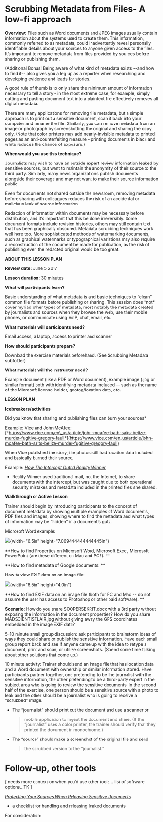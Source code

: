 Scrubbing Metadata from Files- A low-fi approach
================================================

**Overview:** Files such as Word documents and JPEG images usually
contain information about the systems used to create them. This
information, commonly referred to as metadata, could inadvertently
reveal personally identifiable details about your sources to anyone
given access to the files. It’s important to remove metadata from files
provided by sources before sharing or publishing them.

(Additional Bonus! Being aware of what kind of metadata exists --and how
to find it-- also gives you a leg up as a reporter when researching and
developing evidence and leads for stories.)

A good rule of thumb is to only share the minimum amount of information
necessary to tell a story - in the most extreme case, for example,
simply cutting and pasting document text into a plaintext file
effectively removes all digital metadata.

There are many applications for removing file metadata, but a simple
approach is to print out a sensitive document, scan it back into your
computer and rename the file. Similarly, you can remove metadata from an
image or photograph by screenshotting the original and sharing the copy
only. (Note that color printers may add nearly-invisible metadata to
printed pages as an anti-counterfeiting measure - printing documents in
black and white reduces the chance of exposure.)

**When would you use this technique?**

Journalists may wish to have an outside expert review information leaked
by sensitive sources, but want to maintain the anonymity of their source
to the third party. Similarly, many news organizations publish documents
alongside their coverage and may not want to make their source
information public.

Even for documents not shared outside the newsroom, removing metadata
before sharing with colleagues reduces the risk of an accidental or
malicious leak of source information..

Redaction of information within documents may be necessary before
distribution, and it’s important that this be done irreversibly. Some
document formats include revision histories, others may still contain
text that has been graphically obscured. Metadata scrubbing techniques
work well here too. More sophisticated methods of watermarking
documents, such as graphical watermarks or typographical variations may
also require a reconstruction of the document be made for publication,
as the risk of publishing even the redacted original would be too great.

**ABOUT THIS LESSON PLAN**

**Review date:** June 5 2017

**Lesson duration:** 30 minutes

**What will participants learn?**

Basic understanding of what metadata is and basic techniques to “clean”
common file formats before publishing or sharing. This session does
\*not\* cover myriad other types of metadata, most notably the metadata
created by journalists and sources when they browse the web, use their
mobile phones, or communicate using VoIP, chat, email, etc.

**What materials will participants need?**

Email access, a laptop, access to printer and scanner

**How should participants prepare?**

Download the exercise materials beforehand. (See Scrubbing Metadata
subfolder)

**What materials will the instructor need?**

Example document (like a PDF or Word document), example image (.jpg or
similar format) both with identifying metadata included -- such as the
name of the Microsoft license-holder, geotag/location data, etc.

**LESSON PLAN**

**Icebreakers/activities**

Did you know that sharing and publishing files can burn your sources?

Example: Vice and John McAfee:
[*https://www.vice.com/en\_us/article/john-mcafee-bath-salts-belize-murder-fugitive-gregory-faull*](https://www.vice.com/en_us/article/john-mcafee-bath-salts-belize-murder-fugitive-gregory-faull)

When Vice published the story, the photos still had location data
included and basically burned their source.

Example: [*How The Intercept Outed Reality
Winner*](http://blog.erratasec.com/2017/06/how-intercept-outed-reality-winner.html)
- Reality Winner used traditional mail, not the Internet, to share
documents with the Intercept, but was caught due to both operational
security mistakes and metadata included in the printed files she shared.

**Walkthrough or Active Lesson**

Trainer should begin by introducing participants to the concept of
document metadata by showing multiple examples of Word documents, PDF
files and images, showing where to find the metadata and what types of
information may be “hidden” in a document’s guts.

Microsoft Word example:

![](media/image2.png){width="6.5in" height="7.069444444444445in"}

**How to find Properties on Microsoft Word, Microsoft Excel, Microsoft
PowerPoint (are these different on Mac and PC?): **

**How to find metadata of Google documents: **

How to view EXIF data on an image file:

![](media/image4.png){width="6.5in" height="4.0in"}

**How to find EXIF data on an image file (both for PC and Mac -- do not
assume the user has access to Photoshop or other paid software). **

**Scenario:** How do you share SOOPERSEKRIT.docx with a 3rd party
without exposing the information in the document properties? How do you
share MADSCIENTISTLAIR.jpg without giving away the GPS coordinates
embedded in the image EXIF data?

5-10 minute small group discussion: ask participants to brainstorm ideas
of ways they could share or publish the sensitive information. Have each
small group report back and see if anyone came up with the idea to
retype a document, print and scan, or utilize screenshots. (Spend some
time talking about other solutions that come up.)

10 minute activity: Trainer should send an image file that has location
data and a Word document with ownership or similar information stored.
Have participants partner together, one pretending to be the journalist
with the sensitive information, the other pretending to be a third-party
expert in the subject area who is going to review the sensitive
documents. In the second half of the exercise, one person should be a
sensitive source with a photo to leak and the other should be a
journalist who is going to receive a “scrubbed” image.

-   The “journalist” should print out the document and use a scanner or
    > mobile application to ingest the document and share. (If the
    > “journalist” uses a color printer, the trainer should verify that
    > they printed the document in monochrome.)

-   The “source” should make a screenshot of the original file and send
    > the scrubbed version to the “journalist.”

Follow-up, other tools
======================

\[ needs more context on when you’d use other tools… list of software
options…TK \]

[*Protecting Your Sources When Releasing Sensitive
Documents*](https://source.opennews.org/articles/how-protect-your-sources-when-releasing-sensitive-/)
- a checklist for handling and releasing leaked documents

For consideration:
